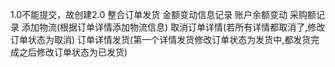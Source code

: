 1.0不能提交，故创建2.0
整合订单发货
金额变动信息记录
账户余额变动
采购额记录
添加物流(根据订单详情添加物流信息)
取消订单详情(若所有详情都取消了,修改订单状态为取消)
订单详情发货(第一个详情发货修改订单状态为发货中,都发货完成之后修改订单状态为已发货)
